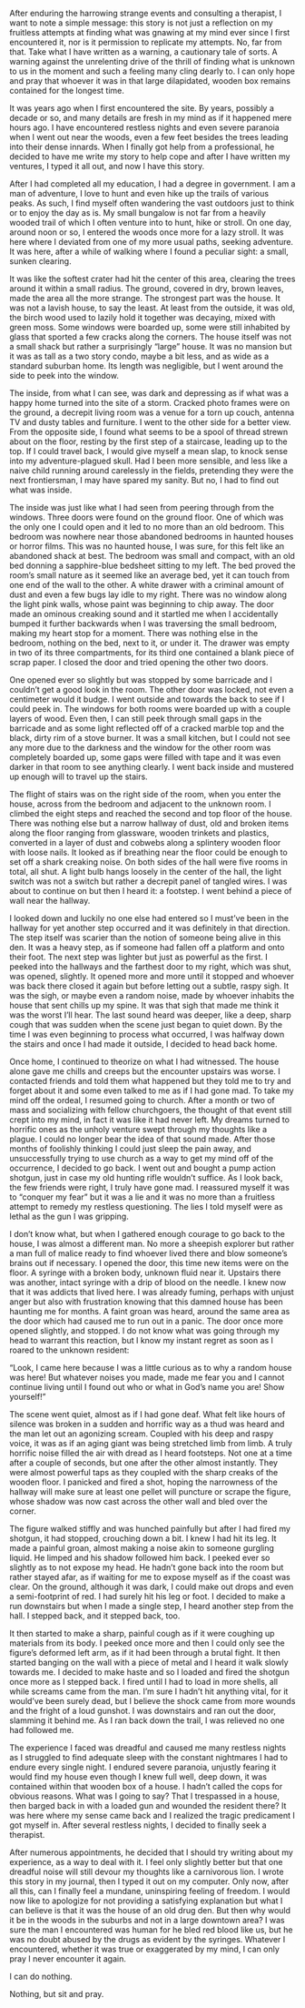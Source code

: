  

After enduring the harrowing strange events and consulting a therapist, I want to note a simple message: this story is not just a reflection on my fruitless attempts at finding what was gnawing at my mind ever since I first encountered it, nor is it permission to replicate my attempts. No, far from that. Take what I have written as a warning, a cautionary tale of sorts. A warning against the unrelenting drive of the thrill of finding what is unknown to us in the moment and such a feeling many cling dearly to. I can only hope and pray that whoever it was in that large dilapidated, wooden box remains contained for the longest time.

It was years ago when I first encountered the site. By years, possibly a decade or so, and many details are fresh in my mind as if it happened mere hours ago. I have encountered restless nights and even severe paranoia when I went out near the woods, even a few feet besides the trees leading into their dense innards. When I finally got help from a professional, he decided to have me write my story to help cope and after I have written my ventures, I typed it all out, and now I have this story. 

After I had completed all my education, I had a degree in government. I am a man of adventure, I love to hunt and even hike up the trails of various peaks. As such, I find myself often wandering the vast outdoors just to think or to enjoy the day as is. My small bungalow is not far from a heavily wooded trail of which I often venture into to hunt, hike or stroll. On one day, around noon or so, I entered the woods once more for a lazy stroll. It was here where I deviated from one of my more usual paths, seeking adventure. It was here, after a while of walking where I found a peculiar sight: a small, sunken clearing. 

It was like the softest crater had hit the center of this area, clearing the trees around it within a small radius. The ground, covered in dry, brown leaves, made the area all the more strange. The strongest part was the house. It was not a lavish house, to say the least. At least from the outside, it was old, the birch wood used to lazily hold it together was decaying, mixed with green moss. Some windows were boarded up, some were still inhabited by glass that sported a few cracks along the corners. The house itself was not a small shack but rather a surprisingly “large” house. It was no mansion but it was as tall as  a two story condo, maybe a bit less, and as wide as a standard suburban home. Its length was negligible, but I went around the side to peek into the window. 

The inside, from what I can see, was dark and depressing as if what was a happy home turned into the site of a storm. Cracked photo frames were on the ground, a decrepit living room was a venue for a torn up couch, antenna TV and dusty tables and furniture. I went to the other side for a better view. From the opposite side, I found what seems to be a spool of thread strewn about on the floor, resting by the first step of a staircase, leading up to the top. If I could travel back, I would give myself a mean slap, to knock sense into my adventure-plagued skull. Had I been more sensible, and less like a naive child running around carelessly in the fields, pretending they were the next frontiersman, I may have spared my sanity. But no, I had to find out what was inside.

The inside was just like what I had seen from peering through from the windows. Three doors were found on the ground floor. One of which was the only one I could open and it led to no more than an old bedroom. This bedroom was nowhere near those abandoned bedrooms in haunted houses or horror films. This was no haunted house, I was sure, for this felt like an abandoned shack at best. The bedroom was small and compact, with an old bed donning a sapphire-blue bedsheet sitting to my left. The bed proved the room’s small nature as it seemed like an average bed, yet it can touch from one end of the wall to the other. A white drawer with a criminal amount of dust and even a few bugs lay idle to my right. There was no window along the light pink walls, whose paint was beginning to chip away. The door made an ominous creaking sound and it startled me when I accidentally bumped it further backwards when I was traversing the small bedroom, making my heart stop for a moment. There was nothing else in the bedroom, nothing on the bed, next to it, or under it. The drawer was empty in two of its three compartments, for its third one contained a blank piece of scrap paper. I closed the door and tried opening the other two doors. 

One opened ever so slightly but was stopped by some barricade and I couldn’t get a good look in the room. The other door was locked, not even a centimeter would it budge. I went outside and towards the back to see if I could peek in. The windows for both rooms were boarded up with a couple layers of wood. Even then, I can still peek through small gaps in the barricade and as some light reflected off of a cracked marble top and the black, dirty rim of a stove burner. It was a small kitchen, but I could not see any more due to the darkness and the window for the other room was completely boarded up, some gaps were filled with tape and it was even darker in that room to see anything clearly. I went back inside and mustered up enough will to travel up the stairs. 

The flight of stairs was on the right side of the room, when you enter the house, across from the bedroom and adjacent to the unknown room. I climbed the eight steps and reached the second and top floor of the house. There was nothing else but a narrow hallway of dust, old and broken items along the floor ranging from glassware, wooden trinkets and plastics, converted in a layer of dust and cobwebs along a splintery wooden floor with loose nails. It looked as if breathing near the floor could be enough to set off a shark creaking noise. On both sides of the hall were five rooms in total, all shut. A light bulb hangs loosely in the center of the hall, the light switch was not a switch but rather a decrepit panel of tangled wires. I was about to continue on but then I heard it: a footstep. I went behind a piece of wall near the hallway. 

I looked down and luckily no one else had entered so I must’ve been in the hallway for yet another step occurred and it was definitely in that direction. The step itself was scarier than the notion of someone being alive in this den. It was a heavy step, as if someone had fallen off a platform and onto their foot. The next step was lighter but just as powerful as the first. I peeked into the hallways and the farthest door to my right, which was shut, was opened, slightly. It opened more and more until it stopped and whoever was back there closed it again but before letting out a subtle, raspy sigh. It was the sigh, or maybe even a random noise, made by whoever inhabits the house that sent chills up my spine. It was that sigh that made me think it was the worst I’ll hear. The last sound heard was deeper, like a deep, sharp cough that was sudden when the scene just began to quiet down. By the time I was even beginning to process what occurred, I was halfway down the stairs and once I had made it outside, I decided to head back home.

Once home, I continued to theorize on what I had witnessed. The house alone gave me chills and creeps but the encounter upstairs was worse. I contacted friends and told them what happened but they told me to try and forget about it and some even talked to me as if I had gone mad. To take my mind off the ordeal, I resumed going to church. After a month or two of mass and socializing with fellow churchgoers, the thought of that event still crept into my mind, in fact it was like it had never left. My dreams turned to horrific ones as the unholy venture swept through my thoughts like a plague. I could no longer bear the idea of that sound made. After those months of foolishly thinking I could just sleep the pain away, and unsuccessfully trying to use church as a way to get my mind off of the occurrence, I decided to go back. I went out and bought a pump action shotgun, just in case my old hunting rifle wouldn’t suffice. As I look back, the few friends were right, I truly have gone mad. I reassured myself it was to “conquer my fear” but it was a lie and it was no more than a fruitless attempt to remedy my restless questioning. The lies I told myself were as lethal as the gun I was gripping.

I don’t know what, but when I gathered enough courage to go back to the house, I was almost a different man. No more a sheepish explorer but rather a man full of malice ready to find whoever lived there and blow someone’s brains out if necessary. I opened the door, this time new items were on the floor. A syringe with a broken body, unknown fluid near it. Upstairs there was another, intact syringe with a drip of blood on the needle. I knew now that it was addicts that lived here. I was already fuming, perhaps with unjust anger but also with frustration knowing that this damned house has been haunting me for months. A faint groan was heard, around the same area as the door which had caused me to run out in a panic. The door once more opened slightly, and stopped. I do not know what was going through my head to warrant this reaction, but I know my instant regret as soon as I roared to the unknown resident: 

“Look, I came here because I was a little curious as to why a random house was here! But whatever noises you made, made me fear you and I cannot continue living until I found out who or what in God’s name you are! Show yourself!”

The scene went quiet, almost as if I had gone deaf. What felt like hours of silence was broken in a sudden and horrific way as a thud was heard and the man let out an agonizing scream. Coupled with his deep and raspy voice, it was as if an aging giant was being stretched limb from limb. A truly horrific noise filled the air with dread as I heard footsteps. Not one at a time after a couple of seconds, but one after the other almost instantly. They were almost powerful taps as they coupled with the sharp creaks of the wooden floor. I panicked and fired a shot, hoping the narrowness of the hallway will make sure at least one pellet will puncture or scrape the figure, whose shadow was now cast across the other wall and bled over the corner. 

The figure walked stiffly and was hunched painfully but after I had fired my shotgun, it had stopped, crouching down a bit. I knew I had hit its leg. It made a painful groan, almost making a noise akin to someone gurgling liquid. He limped and his shadow followed him back. I peeked ever so slightly as to not expose my head. He hadn’t gone back into the room but rather stayed afar, as if waiting for me to expose myself as if the coast was clear. On the ground, although it was dark, I could make out drops and even a semi-footprint of red. I had surely hit his leg or foot. I decided to make a run downstairs but when I made a single step, I heard another step from the hall. I stepped back, and it stepped back, too. 

It then started to make a sharp, painful cough  as if it were coughing up materials from its body. I peeked once more and then I could only see the figure’s deformed left arm, as if it had been through a brutal fight. It then started banging on the wall with a piece of metal and I heard it walk slowly towards me. I decided to make haste and so I loaded and fired the shotgun once more as I stepped back. I fired until I had to load in more shells, all while screams came from the man. I’m sure I hadn’t hit anything vital, for it would’ve been surely dead, but I believe the shock came from more wounds and the fright of a loud gunshot. I was downstairs and ran out the door, slamming it behind me. As I ran back down the trail, I was relieved no one had followed me.

The experience I faced was dreadful and caused me many restless nights as I struggled to find adequate sleep with the constant nightmares I had to endure every single night. I endured severe paranoia, unjustly fearing it would find my house even though I knew full well, deep down, it was contained within that wooden box of a house. I hadn’t called the cops for obvious reasons. What was I going to say? That I trespassed in a house, then barged back in with a loaded gun and wounded the resident there? It was here where my sense came back and I realized the tragic predicament I got myself in. After several restless nights, I decided to finally seek a therapist. 

After numerous appointments, he decided that I should try writing about my experience, as a way to deal with it. I feel only slightly better but that one dreadful noise will still devour my thoughts like a carnivorous lion. I wrote this story in my journal, then I typed it out on my computer. Only now, after all this, can I finally feel a mundane, uninspiring feeling of freedom. I would now like to apologize for not providing a satisfying explanation but what I can believe is that it was the house of an old drug den. But then why would it be in the woods in the suburbs and not in a large downtown area? I was sure the man I encountered was human for he bled red blood like us, but he was no doubt abused by the drugs as evident by the syringes. Whatever I encountered, whether it was true or exaggerated by my mind, I can only pray I never encounter it again. 

I can do nothing. 

Nothing, but sit and pray.